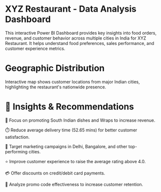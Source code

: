 <h1> XYZ Restaurant - Data Analysis Dashboard </h1> 

This interactive Power BI Dashboard provides key insights into food orders, revenue, and
customer behavior across multiple cities in India for XYZ Restaurant. 
It helps understand food preferences, sales performance, and customer experience metrics.


<h1> Geographic Distribution </h1>
Interactive map shows customer locations from major Indian cities, highlighting the restaurant's nationwide presence.

<h1> 📌 Insights & Recommendations </h1>

🔼 Focus on promoting South Indian dishes and Wraps to increase revenue.

⏱️ Reduce average delivery time (52.65 mins) for better customer satisfaction.

🎯 Target marketing campaigns in Delhi, Bangalore, and other top-performing cities.

⭐ Improve customer experience to raise the average rating above 4.0.

💳 Offer discounts on credit/debit card payments.

🎁 Analyze promo code effectiveness to increase customer retention.




